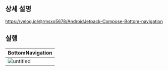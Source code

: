 ## 상세 설명
https://velog.io/@rmsxo5678/AndroidJetpack-Compose-Bottom-navigation


## 실행

|BottomNavigation|
|------|
|![untitled](https://github.com/GEUN-TAE-KIM/ViewModelInstance_Sample/assets/80413888/fc3ea31e-cc5d-4615-b80a-334ed5e56827)|
